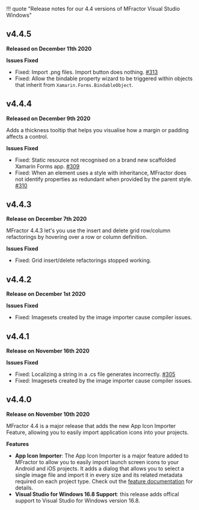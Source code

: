!!! quote "Release notes for our 4.4 versions of MFractor Visual Studio Windows"

## v4.4.5

**Released on December 11th 2020**

**Issues Fixed**

 * Fixed: Import .png files. Import button does nothing. [#313](https://github.com/mfractor/mfractor-feedback/issues/313)
 * Fixed: Allow the bindable property wizard to be triggered within objects that inherit from `Xamarin.Forms.BindableObject`.

## v4.4.4

**Released on December 9th 2020**

Adds a thickness tooltip that helps you visualise how a margin or padding affects a control.

**Issues Fixed**

 * Fixed: Static resource not recognised on a brand new scaffolded Xamarin Forms app. [#309](https://github.com/mfractor/mfractor-feedback/issues/309)
 * Fixed: When an element uses a style with inheritance, MFractor does not identify properties as redundant when provided by the parent style. [#310](https://github.com/mfractor/mfractor-feedback/issues/309)

## v4.4.3

**Release on December 7th 2020**

MFractor 4.4.3 let's you use the insert and delete grid row/column refactorings by hovering over a row or column definition.

**Issues Fixed**

 * Fixed: Grid insert/delete refactorings stopped working.

## v4.4.2

**Release on December 1st 2020**

**Issues Fixed**

 * Fixed: Imagesets created by the image importer cause compiler issues.

## v4.4.1

**Release on November 16th 2020**

**Issues Fixed**

 * Fixed: Localizing a string in a .cs file generates incorrectly. [#305](https://github.com/mfractor/mfractor-feedback/issues/305)
 * Fixed: Imagesets created by the image importer cause compiler issues.

## v4.4.0

**Release on November 10th 2020**

MFractor 4.4 is a major release that adds the new App Icon Importer Feature, allowing you to easily import application icons into your projects.

**Features**

* **App Icon Importer**: The App Icon Importer is a major feature added to MFractor to allow you to easily import launch screen icons to your Android and iOS projects. It adds a dialog that allows you to select a single image file and import it in every size and its related metadata required on each project type. Check out the [feature documentation](/image-management/app-icon-importer) for details.
* **Visual Studio for Windows 16.8 Support**: this release adds offical support to Visual Studio for Windows version 16.8.
